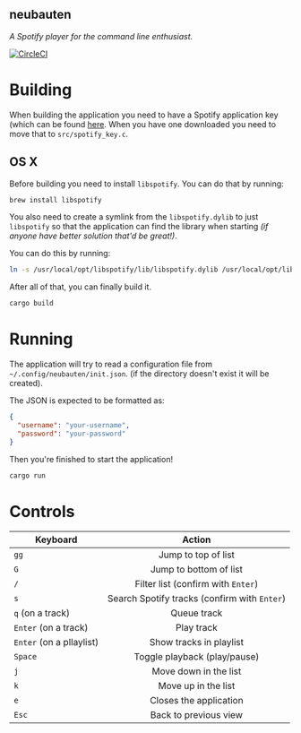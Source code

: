 neubauten
---------

*A Spotify player for the command line enthusiast.*

[![CircleCI](https://circleci.com/gh/bzf/neubauten.svg?style=svg&circle-token=423a453f603ed25e83a1d494e85e8845c8b8e775)](https://circleci.com/gh/bzf/neubauten)

# Building

When building the application you need to have a Spotify application key (which
can be found [here](https://devaccount.spotify.com/my-account/keys/). When you
have one downloaded you need to move that to `src/spotify_key.c`.

## OS X

Before building you need to install `libspotify`. You can do that by running:
```sh
brew install libspotify
```

You also need to create a symlink from the `libspotify.dylib` to just
`libspotify` so that the application can find the library when starting *(if
anyone have better solution that'd be great!)*.

You can do this by running:
```sh
ln -s /usr/local/opt/libspotify/lib/libspotify.dylib /usr/local/opt/libspotify/lib/libspotify
```

After all of that, you can finally build it.

```sh
cargo build
```

# Running

The application will try to read a configuration file from
`~/.config/neubauten/init.json`. (if the directory doesn't exist it will be
created).

The JSON is expected to be formatted as:
```json
{
  "username": "your-username",
  "password": "your-password"
}
```

Then you're finished to start the application!

```sh
cargo run
```

# Controls

| Keyboard                 | Action                                       |
| ------------------------ |:--------------------------------------------:|
| `gg`                     | Jump to top of list                          |
| `G`                      | Jump to bottom of list                       |
| `/`                      | Filter list (confirm with `Enter`)           |
| `s`                      | Search Spotify tracks (confirm with `Enter`) |
| `q` (on a track)         | Queue track                                  |
| `Enter` (on a track)     | Play track                                   |
| `Enter` (on a pllaylist) | Show tracks in playlist                      |
| `Space`                  | Toggle playback (play/pause)                 |
| `j`                      | Move down in the list                        |
| `k`                      | Move up in the list                          |
| `e`                      | Closes the application                       |
| `Esc`                    | Back to previous view                        |

